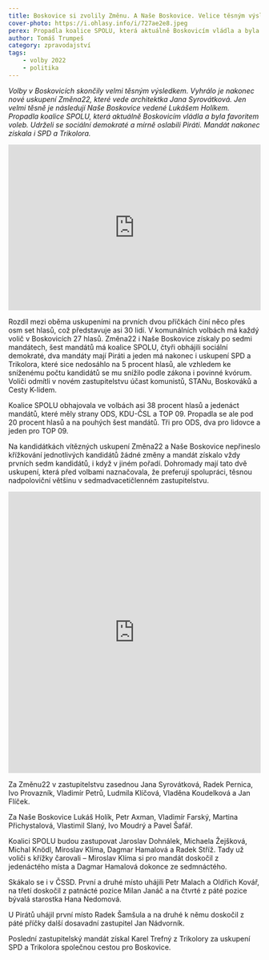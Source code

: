 ```yaml
---
title: Boskovice si zvolily Změnu. A Naše Boskovice. Velice těsným výsledkem
cover-photo: https://i.ohlasy.info/i/727ae2e8.jpeg
perex: Propadla koalice SPOLU, která aktuálně Boskovicím vládla a byla favoritem voleb. Udrželi se sociální demokraté a mírně oslabili Piráti. Mandát nakonec získala i SPD a Trikolora.
author: Tomáš Trumpeš
category: zpravodajství
tags:
    - volby 2022
    - politika
---
```


*Volby v Boskovicích skončily velmi těsným výsledkem. Vyhrálo je nakonec nové uskupení Změna22, které vede architektka Jana Syrovátková. Jen velmi těsně je následují Naše Boskovice vedené Lukášem Holíkem. Propadla koalice SPOLU, která aktuálně Boskovicím vládla a byla favoritem voleb. Udrželi se sociální demokraté a mírně oslabili Piráti. Mandát nakonec získala i SPD a Trikolora.*

<iframe title="Celkové výsledky voleb" aria-label="Bar Chart" id="datawrapper-chart-u4hJ6" src="https://datawrapper.dwcdn.net/u4hJ6/7/" scrolling="no" frameborder="0" style="width: 0; min-width: 100% !important; border: none;" height="331"></iframe><script type="text/javascript">!function(){"use strict";window.addEventListener("message",(function(e){if(void 0!==e.data["datawrapper-height"]){var t=document.querySelectorAll("iframe");for(var a in e.data["datawrapper-height"])for(var r=0;r<t.length;r++){if(t[r].contentWindow===e.source)t[r].style.height=e.data["datawrapper-height"][a]+"px"}}}))}();
</script>

Rozdíl mezi oběma uskupeními na prvních dvou příčkách činí něco přes osm set hlasů, což představuje asi 30 lidí. V komunálních volbách má každý volič v Boskovicích 27 hlasů. Změna22 i Naše Boskovice získaly po sedmi mandátech, šest mandátů má koalice SPOLU, čtyři obhájili sociální demokraté, dva mandáty mají Piráti a jeden má nakonec i uskupení SPD a Trikolora, které sice nedosáhlo na 5 procent hlasů, ale vzhledem ke sníženému počtu kandidátů se mu snížilo podle zákona i povinné kvórum. Voliči odmítli v novém zastupitelstvu účast komunistů, STANu, Boskováků a Cesty K-lidem.

Koalice SPOLU obhajovala ve volbách asi 38 procent hlasů a jedenáct mandátů, které měly strany ODS, KDU-ČSL a TOP 09. Propadla se ale pod 20 procent hlasů a na pouhých šest mandátů. Tři pro ODS, dva pro lidovce a jeden pro TOP 09. 

Na kandidátkách vítězných uskupení Změna22 a Naše Boskovice nepřineslo křížkování jednotlivých kandidátů žádné změny a mandát získalo vždy prvních sedm kandidátů, i když v jiném pořadí. Dohromady mají tato dvě uskupení, která před volbami naznačovala, že preferují spolupráci, těsnou nadpoloviční většinu v sedmadvacetičlenném zastupitelstvu.

<iframe title="Získané mandáty" aria-label="Donut Chart" id="datawrapper-chart-edUX2" src="https://datawrapper.dwcdn.net/edUX2/5/" scrolling="no" frameborder="0" style="width: 0; min-width: 100% !important; border: none;" height="562"></iframe><script type="text/javascript">!function(){"use strict";window.addEventListener("message",(function(e){if(void 0!==e.data["datawrapper-height"]){var t=document.querySelectorAll("iframe");for(var a in e.data["datawrapper-height"])for(var r=0;r<t.length;r++){if(t[r].contentWindow===e.source)t[r].style.height=e.data["datawrapper-height"][a]+"px"}}}))}();
</script>

Za Změnu22 v zastupitelstvu zasednou Jana Syrovátková, Radek Pernica, Ivo Provazník, Vladimír Petrů, Ludmila Klíčová, Vladěna Koudelková a Jan Flíček.

Za Naše Boskovice Lukáš Holík, Petr Axman, Vladimír Farský, Martina Přichystalová, Vlastimil Slaný, Ivo Moudrý a Pavel Šafář.

Koalici SPOLU budou zastupovat Jaroslav Dohnálek, Michaela Žejšková, Michal Knödl, Miroslav Klíma, Dagmar Hamalová a Radek Stříž. Tady už voliči s křížky čarovali – Miroslav Klíma si pro mandát doskočil z jedenáctého místa a Dagmar Hamalová dokonce ze sedmnáctého.

Skákalo se i v ČSSD. První a druhé místo uhájili Petr Malach a Oldřich Kovář, na třetí doskočil z patnácté pozice Milan Janáč a na čtvrté z páté pozice bývalá starostka Hana Nedomová.

U Pirátů uhájil první místo Radek Šamšula a na druhé k němu doskočil z páté příčky další dosavadní zastupitel Jan Nádvorník.

Poslední zastupitelský mandát získal Karel Trefný z Trikolory za uskupení SPD a Trikolora společnou cestou pro Boskovice.